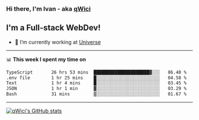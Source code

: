 ### Hi there, I'm Ivan - aka [qWici][website]

## I'm a Full-stack WebDev!
- 🔭 I’m currently working at [Universe][universe]

---

📊 **This week I spent my time on**
<!--START_SECTION:waka-->

```txt
TypeScript       26 hrs 53 mins  █████████████████████▓░░░   86.40 %
.env file        1 hr 25 mins    █░░░░░░░░░░░░░░░░░░░░░░░░   04.58 %
Text             1 hr 4 mins     █░░░░░░░░░░░░░░░░░░░░░░░░   03.45 %
JSON             1 hr 1 min      ▓░░░░░░░░░░░░░░░░░░░░░░░░   03.29 %
Bash             31 mins         ▒░░░░░░░░░░░░░░░░░░░░░░░░   01.67 %
```

<!--END_SECTION:waka-->

---

[![qWici's GitHub stats](https://github-readme-stats.vercel.app/api?username=qWici)](https://github.com/qWici/github-readme-stats)

[website]: https://devkucher.com
[twitter]: https://twitter.com/KucherDev
[linkedin]: https://www.linkedin.com/in/ivankucher
[universe]: https://universeapps.limited

